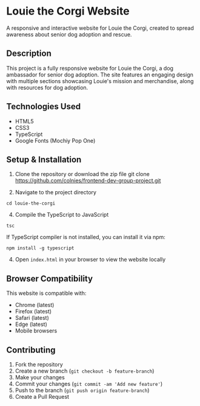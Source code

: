# Louie the Corgi Website

A responsive and interactive website for Louie the Corgi, created to spread awareness about senior dog adoption and rescue.

## Description

This project is a fully responsive website for Louie the Corgi, a dog ambassador for senior dog adoption. The site features an engaging design with multiple sections showcasing Louie's mission and merchandise, along with resources for dog adoption.

## Technologies Used

- HTML5
- CSS3
- TypeScript
- Google Fonts (Mochiy Pop One)

## Setup & Installation

1. Clone the repository or download the zip file
git clone https://github.com/colnies/frontend-dev-group-project.git

2. Navigate to the project directory
```
cd louie-the-corgi
```

4. Compile the TypeScript to JavaScript
```
tsc
```

If TypeScript compiler is not installed, you can install it via npm:
```
npm install -g typescript
```

4. Open `index.html` in your browser to view the website locally

## Browser Compatibility

This website is compatible with:
- Chrome (latest)
- Firefox (latest)
- Safari (latest)
- Edge (latest)
- Mobile browsers

## Contributing

1. Fork the repository
2. Create a new branch (`git checkout -b feature-branch`)
3. Make your changes
4. Commit your changes (`git commit -am 'Add new feature'`)
5. Push to the branch (`git push origin feature-branch`)
6. Create a Pull Request
